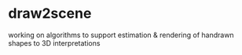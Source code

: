 # draw2scene
working on algorithms to support estimation &amp; rendering of handrawn shapes to 3D interpretations
